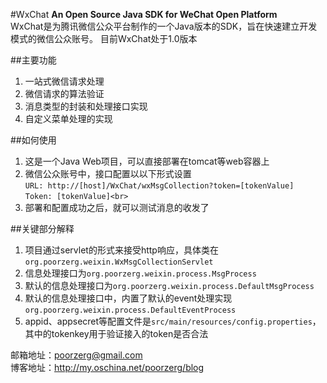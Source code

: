#WxChat
****An Open Source Java SDK for WeChat Open Platform****  
WxChat是为腾讯微信公众平台制作的一个Java版本的SDK，旨在快速建立开发模式的微信公众账号。
目前WxChat处于1.0版本
  
##主要功能
1. 一站式微信请求处理
2. 微信请求的算法验证
3. 消息类型的封装和处理接口实现
4. 自定义菜单处理的实现
  
##如何使用
1. 这是一个Java Web项目，可以直接部署在tomcat等web容器上
2. 微信公众账号中，接口配置以以下形式设置  
`URL: http://[host]/WxChat/wxMsgCollection?token=[tokenValue]`  
`Token: [tokenValue]<br>`  
3. 部署和配置成功之后，就可以测试消息的收发了
  
##关键部分解释
1. 项目通过servlet的形式来接受http响应，具体类在`org.poorzerg.weixin.WxMsgCollectionServlet`
2. 信息处理接口为`org.poorzerg.weixin.process.MsgProcess`
3. 默认的信息处理接口为`org.poorzerg.weixin.process.DefaultMsgProcess`
4. 默认的信息处理接口中，内置了默认的event处理实现`org.poorzerg.weixin.process.DefaultEventProcess`
5. appid、appsecret等配置文件是`src/main/resources/config.properties`，其中的tokenkey用于验证接入的token是否合法
  
邮箱地址：poorzerg@gmail.com  
博客地址：http://my.oschina.net/poorzerg/blog
